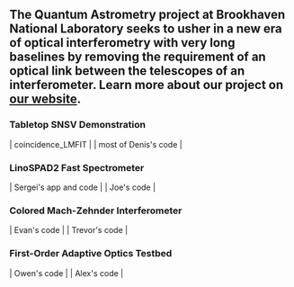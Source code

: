 ## The Quantum Astrometry project at Brookhaven National Laboratory seeks to usher in a new era of optical interferometry with very long baselines by removing the requirement of an optical link between the telescopes of an interferometer. Learn more about our project on [our website](https://www.quantastro.bnl.gov).

### Tabletop SNSV Demonstration
| coincidence_LMFIT    |
| most of Denis's code |

### LinoSPAD2 Fast Spectrometer
| Sergei's app and code |
| Joe's code            |

### Colored Mach-Zehnder Interferometer
| Evan's code   |
| Trevor's code |

### First-Order Adaptive Optics Testbed
| Owen's code |
| Alex's code |
